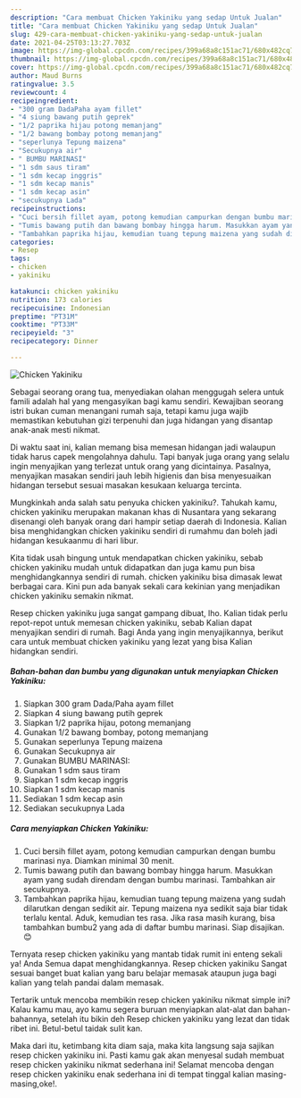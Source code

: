 ```yaml
---
description: "Cara membuat Chicken Yakiniku yang sedap Untuk Jualan"
title: "Cara membuat Chicken Yakiniku yang sedap Untuk Jualan"
slug: 429-cara-membuat-chicken-yakiniku-yang-sedap-untuk-jualan
date: 2021-04-25T03:13:27.703Z
image: https://img-global.cpcdn.com/recipes/399a68a8c151ac71/680x482cq70/chicken-yakiniku-foto-resep-utama.jpg
thumbnail: https://img-global.cpcdn.com/recipes/399a68a8c151ac71/680x482cq70/chicken-yakiniku-foto-resep-utama.jpg
cover: https://img-global.cpcdn.com/recipes/399a68a8c151ac71/680x482cq70/chicken-yakiniku-foto-resep-utama.jpg
author: Maud Burns
ratingvalue: 3.5
reviewcount: 4
recipeingredient:
- "300 gram DadaPaha ayam fillet"
- "4 siung bawang putih geprek"
- "1/2 paprika hijau potong memanjang"
- "1/2 bawang bombay potong memanjang"
- "seperlunya Tepung maizena"
- "Secukupnya air"
- " BUMBU MARINASI"
- "1 sdm saus tiram"
- "1 sdm kecap inggris"
- "1 sdm kecap manis"
- "1 sdm kecap asin"
- "secukupnya Lada"
recipeinstructions:
- "Cuci bersih fillet ayam, potong kemudian campurkan dengan bumbu marinasi nya. Diamkan minimal 30 menit."
- "Tumis bawang putih dan bawang bombay hingga harum. Masukkan ayam yang sudah direndam dengan bumbu marinasi. Tambahkan air secukupnya."
- "Tambahkan paprika hijau, kemudian tuang tepung maizena yang sudah dilarutkan dengan sedikit air. Tepung maizena nya sedikit saja biar tidak terlalu kental. Aduk, kemudian tes rasa. Jika rasa masih kurang, bisa tambahkan bumbu2 yang ada di daftar bumbu marinasi. Siap disajikan. 😊"
categories:
- Resep
tags:
- chicken
- yakiniku

katakunci: chicken yakiniku 
nutrition: 173 calories
recipecuisine: Indonesian
preptime: "PT31M"
cooktime: "PT33M"
recipeyield: "3"
recipecategory: Dinner

---
```



![Chicken Yakiniku](https://img-global.cpcdn.com/recipes/399a68a8c151ac71/680x482cq70/chicken-yakiniku-foto-resep-utama.jpg)

Sebagai seorang orang tua, menyediakan olahan menggugah selera untuk famili adalah hal yang mengasyikan bagi kamu sendiri. Kewajiban seorang istri bukan cuman menangani rumah saja, tetapi kamu juga wajib memastikan kebutuhan gizi terpenuhi dan juga hidangan yang disantap anak-anak mesti nikmat.

Di waktu  saat ini, kalian memang bisa memesan hidangan jadi walaupun tidak harus capek mengolahnya dahulu. Tapi banyak juga orang yang selalu ingin menyajikan yang terlezat untuk orang yang dicintainya. Pasalnya, menyajikan masakan sendiri jauh lebih higienis dan bisa menyesuaikan hidangan tersebut sesuai masakan kesukaan keluarga tercinta. 



Mungkinkah anda salah satu penyuka chicken yakiniku?. Tahukah kamu, chicken yakiniku merupakan makanan khas di Nusantara yang sekarang disenangi oleh banyak orang dari hampir setiap daerah di Indonesia. Kalian bisa menghidangkan chicken yakiniku sendiri di rumahmu dan boleh jadi hidangan kesukaanmu di hari libur.

Kita tidak usah bingung untuk mendapatkan chicken yakiniku, sebab chicken yakiniku mudah untuk didapatkan dan juga kamu pun bisa menghidangkannya sendiri di rumah. chicken yakiniku bisa dimasak lewat berbagai cara. Kini pun ada banyak sekali cara kekinian yang menjadikan chicken yakiniku semakin nikmat.

Resep chicken yakiniku juga sangat gampang dibuat, lho. Kalian tidak perlu repot-repot untuk memesan chicken yakiniku, sebab Kalian dapat menyajikan sendiri di rumah. Bagi Anda yang ingin menyajikannya, berikut cara untuk membuat chicken yakiniku yang lezat yang bisa Kalian hidangkan sendiri.

<!--inarticleads1-->

##### Bahan-bahan dan bumbu yang digunakan untuk menyiapkan Chicken Yakiniku:

1. Siapkan 300 gram Dada/Paha ayam fillet
1. Siapkan 4 siung bawang putih geprek
1. Siapkan 1/2 paprika hijau, potong memanjang
1. Gunakan 1/2 bawang bombay, potong memanjang
1. Gunakan seperlunya Tepung maizena
1. Gunakan Secukupnya air
1. Gunakan  BUMBU MARINASI:
1. Gunakan 1 sdm saus tiram
1. Siapkan 1 sdm kecap inggris
1. Siapkan 1 sdm kecap manis
1. Sediakan 1 sdm kecap asin
1. Sediakan secukupnya Lada




<!--inarticleads2-->

##### Cara menyiapkan Chicken Yakiniku:

1. Cuci bersih fillet ayam, potong kemudian campurkan dengan bumbu marinasi nya. Diamkan minimal 30 menit.
1. Tumis bawang putih dan bawang bombay hingga harum. Masukkan ayam yang sudah direndam dengan bumbu marinasi. Tambahkan air secukupnya.
1. Tambahkan paprika hijau, kemudian tuang tepung maizena yang sudah dilarutkan dengan sedikit air. Tepung maizena nya sedikit saja biar tidak terlalu kental. Aduk, kemudian tes rasa. Jika rasa masih kurang, bisa tambahkan bumbu2 yang ada di daftar bumbu marinasi. Siap disajikan. 😊




Ternyata resep chicken yakiniku yang mantab tidak rumit ini enteng sekali ya! Anda Semua dapat menghidangkannya. Resep chicken yakiniku Sangat sesuai banget buat kalian yang baru belajar memasak ataupun juga bagi kalian yang telah pandai dalam memasak.

Tertarik untuk mencoba membikin resep chicken yakiniku nikmat simple ini? Kalau kamu mau, ayo kamu segera buruan menyiapkan alat-alat dan bahan-bahannya, setelah itu bikin deh Resep chicken yakiniku yang lezat dan tidak ribet ini. Betul-betul taidak sulit kan. 

Maka dari itu, ketimbang kita diam saja, maka kita langsung saja sajikan resep chicken yakiniku ini. Pasti kamu gak akan menyesal sudah membuat resep chicken yakiniku nikmat sederhana ini! Selamat mencoba dengan resep chicken yakiniku enak sederhana ini di tempat tinggal kalian masing-masing,oke!.

